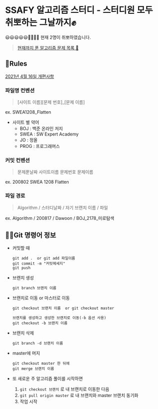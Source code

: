 # SSAFY 알고리즘 스터디 - 스터디원 모두 취뽀하는 그날까지✊

😃😃😃😃😃🧑‍🎓🧑‍🎓
현재 2명이 취뽀하였습니다.

> [현재까지 푼 알고리즘 문제 목록 🔗](https://docs.google.com/spreadsheets/d/16LoykaYoboSiOO7Jqb9nK38iRzHPU7XgXSmZeUBJ5tM/edit#gid=0)
## 🧞Rules

[2021년 4월 16일 개편사항](https://github.com/SSAFY-Algo/Algorithm/issues/123)

### 파일명 컨벤션

> [사이트 이름][문제 번호]_[문제 이름]

ex. SWEA1208_Flatten

* 사이트 별 약어
  * BOJ : 백준 온라인 저지
  * SWEA : SW Expert Academy
  * JO : 정올
  * PROG : 프로그래머스
  
### 커밋 컨벤션

> 문제푼날짜 사이트이름 문제번호 문제이름

ex. 200802 SWEA 1208 Flatten

### 파일 경로

> Algorithm / 스터디날짜 / 자기 브랜치 이름 / 파일

ex. Algorithm / 200817 / Dawoon / BOJ_2178_미로탐색

## 🧚‍♀️Git 명령어 정보

* 커밋할 때
	```vim
    git add .  or git add 파일이름
    git commit -m "커밋메세지"
    git push
	```
 
* 브랜치 생성
	```vim
    git branch 브랜치 이름
	```
 
* 브랜치로 이동 or 마스터로 이동
	```vim
    git checkout 브랜치 이름  or git checkout master
	
	브랜치를 생성하고 생성한 브랜치로 이동(-b 옵션 사용)
	git checkout -b 브랜치 이름
	```
	
* 브랜치 삭제
	```vim
    git branch -d 브랜치 이름
 	```

* master에 머지
	```vim
    git checkout master 한 뒤에 
    git merge 브랜치 이름
	```
 
* 또 새로운 주 알고리즘 풀이를 시작하면 
	1. `git checkout 브랜치` 로 내 브랜치로 이동한 다음
	2. `git pull origin master` 로 내 브랜치와 master 브랜치 동기화
	3. 작업 시작
 
